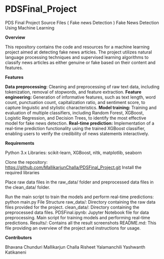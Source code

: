 # PDSFinal_Project
PDS Final Project Source Files ( Fake news Detection )
Fake News Detection Using Machine Learning


**Overview**


This repository contains the code and resources for a machine learning project aimed at detecting fake news articles. The project utilizes natural language processing techniques and supervised learning algorithms to classify news articles as either genuine or fake based on their content and features.

**Features**

**Data preprocessing:** Cleaning and preprocessing of raw text data, including tokenization, removal of stopwords, and feature extraction.
**Feature engineering:** Generation of informative features, such as text length, word count, punctuation count, capitalization ratio, and sentiment score, to capture linguistic and stylistic characteristics.
**Model training:** Training and evaluation of multiple classifiers, including Random Forest, XGBoost, Logistic Regression, and Decision Trees, to identify the most effective model for fake news detection.
**Real-time prediction:** Implementation of a real-time prediction functionality using the trained XGBoost classifier, enabling users to verify the credibility of news statements interactively.


**Requirements**

Python 3.x
Libraries: scikit-learn, XGBoost, nltk, matplotlib, seaborn

Clone the repository:
https://github.com/MallikarjunChalla/PDSFinal_Project.git
Install the required libraries

Place raw data files in the raw_data/ folder and preprocessed data files in the clean_data/ folder.

Run the main script to train the models and perform real-time predictions:
python main.py
File Structure
raw_data/: Directory containing the raw data files provided for the project.
clean_data/: Directory containing the preprocessed data files.
PDSFinal.ipynb: Jupyter Notebook file for data preprocessing. Main script for training models and performing real-time predictions.
Results/: Contains all the result screenshots
README.md: This file providing an overview of the project and instructions for usage.


**Contributors**

Bhavana Chunduri
Mallikarjun Challa
Risheet Yalamanchili
Yashwanth Katikaneni

